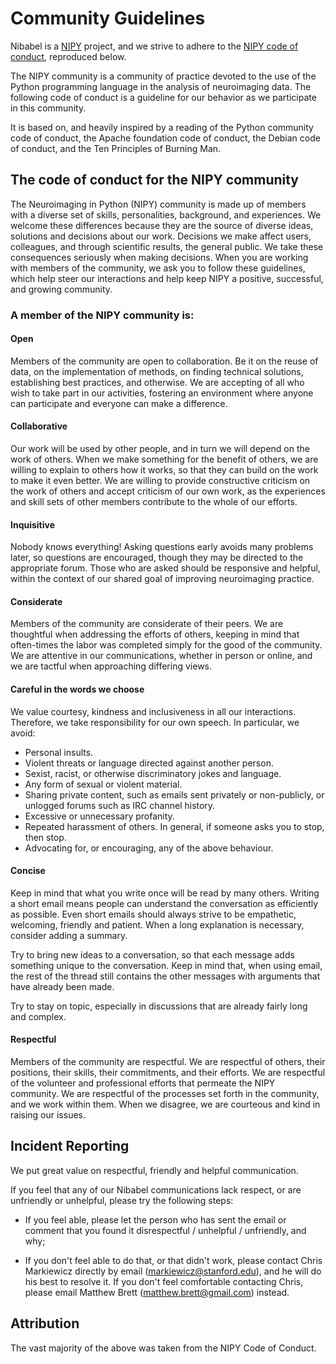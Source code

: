 # Community Guidelines

Nibabel is a [NIPY](https://nipy.org) project, and we strive to adhere to the
[NIPY code of conduct](https://nipy.org/conduct.html), reproduced below.

The NIPY community is a community of practice devoted to the use of the Python programming language
in the analysis of neuroimaging data. The following code of conduct is a guideline for our behavior
as we participate in this community.

It is based on, and heavily inspired by a reading of the Python community code of conduct, the
Apache foundation code of conduct, the Debian code of conduct, and the Ten Principles of Burning
Man.

## The code of conduct for the NIPY community

The Neuroimaging in Python (NIPY) community is made up of members with a diverse set of skills,
personalities, background, and experiences. We welcome these differences because they are the
source of diverse ideas, solutions and decisions about our work. Decisions we make affect users,
colleagues, and through scientific results, the general public. We take these consequences
seriously when making decisions. When you are working with members of the community, we ask
you to follow these guidelines, which help steer our interactions and help keep NIPY a positive,
successful, and growing community.

### A member of the NIPY community is:

#### Open

Members of the community are open to collaboration. Be it on the reuse of data, on the
implementation of methods, on finding technical solutions, establishing best practices, and
otherwise. We are accepting of all who wish to take part in our activities, fostering an
environment where anyone can participate and everyone can make a difference.

#### Collaborative

Our work will be used by other people, and in turn we will depend on the work of others. When we
make something for the benefit of others, we are willing to explain to others how it works, so that
they can build on the work to make it even better. We are willing to provide constructive criticism
on the work of others and accept criticism of our own work, as the experiences and skill sets of
other members contribute to the whole of our efforts.

#### Inquisitive

Nobody knows everything! Asking questions early avoids many problems later, so questions are
encouraged, though they may be directed to the appropriate forum. Those who are asked should be
responsive and helpful, within the context of our shared goal of improving neuroimaging practice.

#### Considerate

Members of the community are considerate of their peers. We are thoughtful when addressing the
efforts of others, keeping in mind that often-times the labor was completed simply for the good of
the community. We are attentive in our communications, whether in person or online, and we are
tactful when approaching differing views.

#### Careful in the words we choose

We value courtesy, kindness and inclusiveness in all our interactions. Therefore, we take
responsibility for our own speech. In particular, we avoid:

 * Personal insults.
 * Violent threats or language directed against another person.
 * Sexist, racist, or otherwise discriminatory jokes and language.
 * Any form of sexual or violent material.
 * Sharing private content, such as emails sent privately or non-publicly, or unlogged forums such
   as IRC channel history.
 * Excessive or unnecessary profanity.
 * Repeated harassment of others. In general, if someone asks you to stop, then stop.
 * Advocating for, or encouraging, any of the above behaviour.

#### Concise

Keep in mind that what you write once will be read by many others. Writing a short email means
people can understand the conversation as efficiently as possible. Even short emails should always
strive to be empathetic, welcoming, friendly and patient. When a long explanation is necessary,
consider adding a summary.

Try to bring new ideas to a conversation, so that each message adds something unique to the
conversation. Keep in mind that, when using email, the rest of the thread still contains the other
messages with arguments that have already been made.

Try to stay on topic, especially in discussions that are already fairly long and complex.

#### Respectful

Members of the community are respectful. We are respectful of others, their positions, their
skills, their commitments, and their efforts. We are respectful of the volunteer and professional
efforts that permeate the NIPY community. We are respectful of the processes set forth in the
community, and we work within them. When we disagree, we are courteous and kind in raising our
issues.

## Incident Reporting

We put great value on respectful, friendly and helpful communication.

If you feel that any of our Nibabel communications lack respect, or are unfriendly or unhelpful,
please try the following steps:

* If you feel able, please let the person who has sent the email or comment that you found it
  disrespectful / unhelpful / unfriendly, and why;

* If you don't feel able to do that, or that didn't work, please contact Chris Markiewicz directly
  by email (<markiewicz@stanford.edu>), and he will do his best to resolve it.
  If you don't feel comfortable contacting Chris, please email Matthew Brett
  (<matthew.brett@gmail.com>) instead.

## Attribution

The vast majority of the above was taken from the NIPY Code of Conduct.
